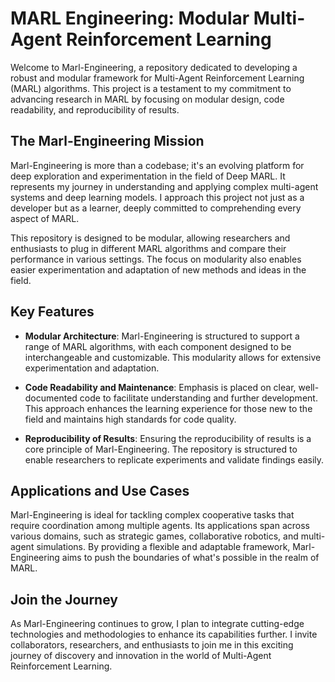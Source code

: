 # MARL Engineering: Modular Multi-Agent Reinforcement Learning

Welcome to Marl-Engineering, a repository dedicated to developing a robust and modular framework for Multi-Agent Reinforcement Learning (MARL) algorithms. This project is a testament to my commitment to advancing research in MARL by focusing on modular design, code readability, and reproducibility of results.

## The Marl-Engineering Mission

Marl-Engineering is more than a codebase; it's an evolving platform for deep exploration and experimentation in the field of Deep MARL. It represents my journey in understanding and applying complex multi-agent systems and deep learning models. I approach this project not just as a developer but as a learner, deeply committed to comprehending every aspect of MARL.

This repository is designed to be modular, allowing researchers and enthusiasts to plug in different MARL algorithms and compare their performance in various settings. The focus on modularity also enables easier experimentation and adaptation of new methods and ideas in the field.

## Key Features

- **Modular Architecture**: Marl-Engineering is structured to support a range of MARL algorithms, with each component designed to be interchangeable and customizable. This modularity allows for extensive experimentation and adaptation.

- **Code Readability and Maintenance**: Emphasis is placed on clear, well-documented code to facilitate understanding and further development. This approach enhances the learning experience for those new to the field and maintains high standards for code quality.

- **Reproducibility of Results**: Ensuring the reproducibility of results is a core principle of Marl-Engineering. The repository is structured to enable researchers to replicate experiments and validate findings easily.

## Applications and Use Cases

Marl-Engineering is ideal for tackling complex cooperative tasks that require coordination among multiple agents. Its applications span across various domains, such as strategic games, collaborative robotics, and multi-agent simulations. By providing a flexible and adaptable framework, Marl-Engineering aims to push the boundaries of what's possible in the realm of MARL.

## Join the Journey

As Marl-Engineering continues to grow, I plan to integrate cutting-edge technologies and methodologies to enhance its capabilities further. I invite collaborators, researchers, and enthusiasts to join me in this exciting journey of discovery and innovation in the world of Multi-Agent Reinforcement Learning.
